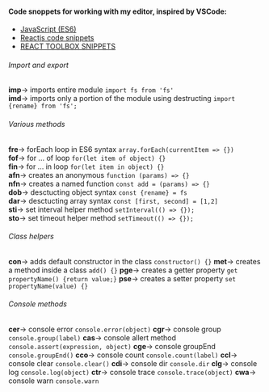 #### Code snoppets for working with my editor, inspired by VSCode:
 - [JavaScript (ES6)](https://github.com/xabikos/vscode-javascript)
 - [Reactjs code snippets](https://marketplace.visualstudio.com/items?itemName=xabikos.ReactSnippets)
 - [REACT TOOLBOX SNIPPETS](https://marketplace.visualstudio.com/items?itemName=alechp.react-toolbox-snippets)

###### Import and export 
__imp__→	imports entire module ```import fs from 'fs'```    
__imd__→	imports only a portion of the module using destructing ```import {rename} from 'fs';```    


###### Various methods
__fre__→	forEach loop in ES6 syntax ```array.forEach(currentItem => {})```   
__fof__→	for ... of loop ```for(let item of object) {}```    
__fin__→	for ... in loop ```for(let item in object) {}```    
__afn__→	creates an anonymous ```function (params) => {}```    
__nfn__→	creates a named function ```const add = (params) => {}```    
__dob__→	desctucting object syntax ```const {rename} = fs```                  
__dar__→	desctucting array syntax ```const [first, second] = [1,2]```    
__sti__→	set interval helper method ```setInterval(() => {});```    
__sto__→	set timeout helper method ```setTimeout(() => {});```    


###### Class helpers
__con__→	adds default constructor in the class ```constructor() {}```
__met__→	creates a method inside a class ```add() {}```
__pge__→	creates a getter property ```get propertyName() {return value;}```
__pse__→	creates a setter property ```set propertyName(value) {}```

###### Console methods
__cer__→	console error ```console.error(object)```
__cgr__→	console group ```console.group(label)```
__cas__→	console allert method ```console.assert(expression, object)```
__cge__→	console groupEnd ```console.groupEnd()```
__cco__→	console count ```console.count(label)```
__ccl__→	console clear ```console.clear()```
__cdi__→	console dir ```console.dir```
__clg__→	console log ```console.log(object)```
__ctr__→	console trace ```console.trace(object)```
__cwa__→	console warn ```console.warn```
